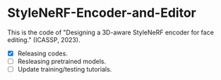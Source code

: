 # StyleNeRF-Encoder-and-Editor

This is the code of "Designing a 3D-aware StyleNeRF encoder for face editing." (ICASSP, 2023).

- [x] Releasing codes.
- [ ] Resleasing pretrained models.
- [ ] Update training/testing tutorials.
